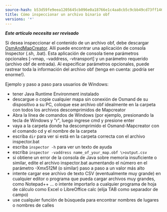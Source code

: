 ```yaml
---
source-hash: b53d59fe9eea1205645cb096e0a18766e1c4aa8cb5c9cbb49cd73ff14655af86
title: Cómo inspeccionar un archivo binario obf
versions: '*'
---
```


**_Este artículo necesita ser revisado_**

Si desea inspeccionar el contenido de un archivo obf, debe descargar [OsmAndMapCreator](https://download.osmand.net/latest-night-build/OsmAndMapCreator-main.zip). Allí puede encontrar una aplicación de consola Inspector (.sh, .bat). Esta aplicación de consola tiene parámetros opcionales [-vmap, -vaddress, -vtransport] y un parámetro requerido (archivo obf de entrada). Al especificar parámetros opcionales, puede rastrear toda la información del archivo obf (tenga en cuenta: ¡podría ser enorme!).

Ejemplo y paso a paso para usuarios de Windows:
- tener Java Runtime Environment instalado
- descargue o copie cualquier mapa sin conexión de Osmand de su dispositivo a su PC, coloque ese archivo obf idealmente en la carpeta con todos los archivos descomprimidos de Mapcreator
- Abra la línea de comandos de Windows (por ejemplo, presionando la tecla de Windows y "r", luego ingrese cmd y presione enter
- vaya a la carpeta donde ha descomprimido el Osmand-Mapcreator con el comando cd y el nombre de la carpeta
- escriba `dir` para ver si está en la carpeta correcta con el archivo inspector.bat
- escriba `inspector -h` para ver un texto de ayuda
- escriba `inspector -vaddress name_of_your_map.obf \>output.csv`
- si obtiene un error de la consola de Java sobre memoria insuficiente o similar, edite el archivo inspector.bat aumentando el número en el parámetro -Xmx512M (o similar) paso a paso a un valor más alto
- intente cargar ese archivo de texto CSV (eventualmente muy grande) en cualquier editor o programa que pueda cargar archivos muy grandes, como Notepad++ ... o intente importarlo a cualquier programa de hoja de cálculo como Excel o LibreOffice calc (elija TAB como separador de campo)
- use cualquier función de búsqueda para encontrar nombres de lugares o nombres de calles